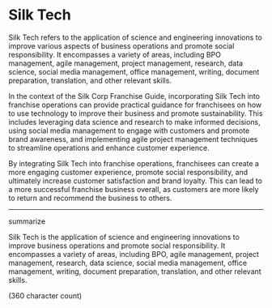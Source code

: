 # Silk Tech

Silk Tech refers to the application of science and engineering innovations to improve various aspects of business operations and promote social responsibility. It encompasses a variety of areas, including BPO management, agile management, project management, research, data science, social media management, office management, writing, document preparation, translation, and other relevant skills.

In the context of the Silk Corp Franchise Guide, incorporating Silk Tech into franchise operations can provide practical guidance for franchisees on how to use technology to improve their business and promote sustainability. This includes leveraging data science and research to make informed decisions, using social media management to engage with customers and promote brand awareness, and implementing agile project management techniques to streamline operations and enhance customer experience.

By integrating Silk Tech into franchise operations, franchisees can create a more engaging customer experience, promote social responsibility, and ultimately increase customer satisfaction and brand loyalty. This can lead to a more successful franchise business overall, as customers are more likely to return and recommend the business to others.


--------

summarize 

Silk Tech is the application of science and engineering innovations to improve business operations and promote social responsibility. It encompasses a variety of areas, including BPO, agile management, project management, research, data science, social media management, office management, writing, document preparation, translation, and other relevant skills.

(360 character count)


